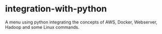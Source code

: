 # integration-with-python
A menu using python integrating the concepts of AWS, Docker, Webserver, Hadoop and some Linux commands.

